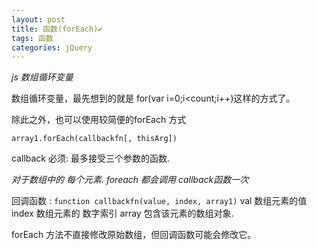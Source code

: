 ```yaml
---
layout: post
title: 函数(forEach)✔︎
tags: 函数
categories: jQuery
---
```




*js 数组循环变量*

数组循环变量，最先想到的就是 for(var i=0;i\<count;i++)这样的方式了。

除此之外，也可以使用较简便的forEach 方式




`array1.forEach(callbackfn[, thisArg])`

callback 必须: 最多接受三个参数的函数.

*对于数组中的 每个元素. foreach 都会调用 callback函数一次*


回调函数 :
`function callbackfn(value, index, array1)`
val 数组元素的值
index 数组元素的 数字索引
array  包含该元素的数组对象.

forEach 方法不直接修改原始数组，但回调函数可能会修改它。




